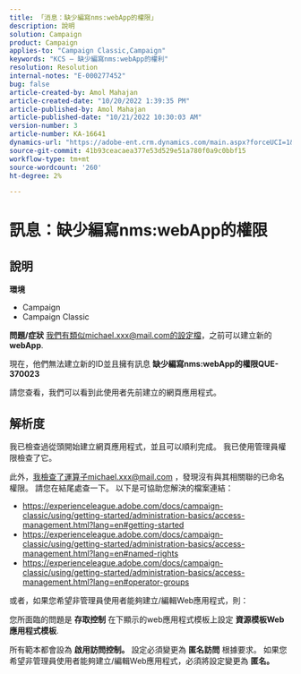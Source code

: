 ```yaml
---
title: 「消息：缺少編寫nms:webApp的權限」
description: 說明
solution: Campaign
product: Campaign
applies-to: "Campaign Classic,Campaign"
keywords: "KCS — 缺少編寫nms:webApp的權利"
resolution: Resolution
internal-notes: "E-000277452"
bug: false
article-created-by: Amol Mahajan
article-created-date: "10/20/2022 1:39:35 PM"
article-published-by: Amol Mahajan
article-published-date: "10/21/2022 10:30:03 AM"
version-number: 3
article-number: KA-16641
dynamics-url: "https://adobe-ent.crm.dynamics.com/main.aspx?forceUCI=1&pagetype=entityrecord&etn=knowledgearticle&id=e3766aa1-7c50-ed11-bba2-00224808664b"
source-git-commit: 41b93ceacaea377e53d529e51a780f0a9c0bbf15
workflow-type: tm+mt
source-wordcount: '260'
ht-degree: 2%

---
```


# 訊息：缺少編寫nms:webApp的權限

## 說明

<b>環境</b>
- Campaign
- Campaign Classic

<b>問題/症狀</b>
我們有類似michael.xxx@mail.com的設定檔，之前可以建立新的 <b>webApp</b>.

現在，他們無法建立新的ID並且擁有訊息 <b>缺少編寫nms:webApp的權限QUE-370023</b>

請您查看，我們可以看到此使用者先前建立的網頁應用程式。




## 解析度


我已檢查過從頭開始建立網頁應用程式，並且可以順利完成。 我已使用管理員權限檢查了它。

此外，我檢查了運算子michael.xxx@mail.com ，發現沒有與其相關聯的已命名權限。 請您在結尾處查一下。 以下是可協助您解決的檔案連結：

- https://experienceleague.adobe.com/docs/campaign-classic/using/getting-started/administration-basics/access-management.html?lang=en#getting-started
- https://experienceleague.adobe.com/docs/campaign-classic/using/getting-started/administration-basics/access-management.html?lang=en#named-rights
- https://experienceleague.adobe.com/docs/campaign-classic/using/getting-started/administration-basics/access-management.html?lang=en#operator-groups


或者，如果您希望非管理員使用者能夠建立/編輯Web應用程式，則：

您所面臨的問題是 <b>存取控制</b> 在下顯示的web應用程式模板上設定 <b>資源模板Web應用程式模板</b>.

所有範本都會設為 <b>啟用訪問控制。</b> 設定必須變更為 <b>匿名訪問</b> 根據要求。 如果您希望非管理員使用者能夠建立/編輯Web應用程式，必須將設定變更為 <b>匿名。</b>
